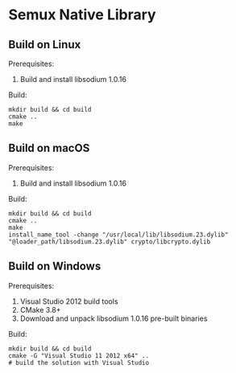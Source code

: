 # Semux Native Library

## Build on Linux


Prerequisites:
1. Build and install libsodium 1.0.16

Build:
```
mkdir build && cd build
cmake ..
make
```

## Build on macOS

Prerequisites:
1. Build and install libsodium 1.0.16

Build:
```
mkdir build && cd build
cmake ..
make
install_name_tool -change "/usr/local/lib/libsodium.23.dylib" "@loader_path/libsodium.23.dylib" crypto/libcrypto.dylib
```

## Build on Windows

Prerequisites:
1. Visual Studio 2012 build tools
2. CMake 3.8+
3. Download and unpack libsodium 1.0.16 pre-built binaries

Build:
```
mkdir build && cd build
cmake -G "Visual Studio 11 2012 x64" ..
# build the solution with Visual Studio
```




